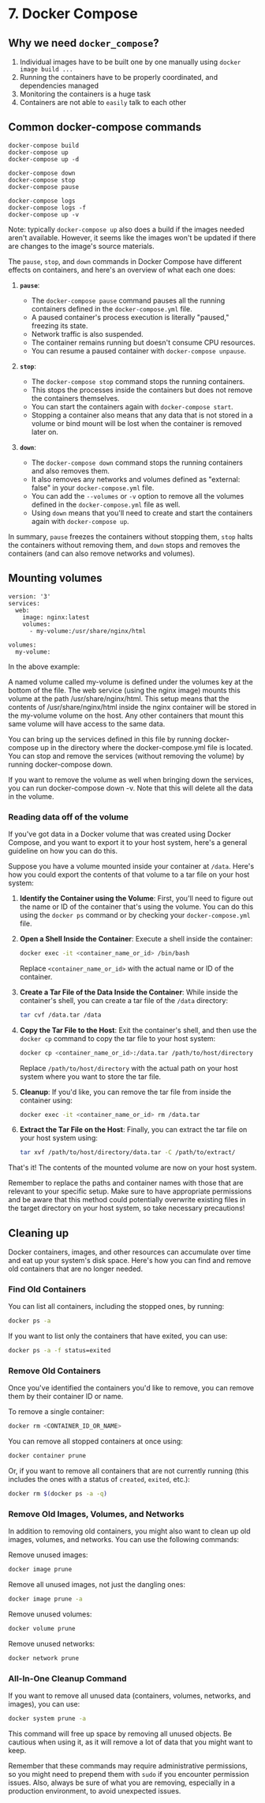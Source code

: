 # 7. Docker Compose

## Why we need `docker_compose`?
1. Individual images have to be built one by one manually using `docker image build ...`
2. Running the containers have to be properly coordinated, and dependencies managed
3. Monitoring the containers is a huge task
4. Containers are not able to `easily` talk to each other


## Common docker-compose commands
```
docker-compose build
docker-compose up
docker-compose up -d

docker-compose down
docker-compose stop
docker-compose pause

docker-compose logs
docker-compose logs -f
docker-compose up -v 
```

Note: typically `docker-compose up` also does a build if the images needed aren't available. However, it seems like the images won't be updated if there are changes to the image's source materials.

The `pause`, `stop`, and `down` commands in Docker Compose have different effects on containers, and here's an overview of what each one does:

1. **`pause`**:
   - The `docker-compose pause` command pauses all the running containers defined in the `docker-compose.yml` file.
   - A paused container's process execution is literally "paused," freezing its state.
   - Network traffic is also suspended.
   - The container remains running but doesn't consume CPU resources.
   - You can resume a paused container with `docker-compose unpause`.

2. **`stop`**:
   - The `docker-compose stop` command stops the running containers.
   - This stops the processes inside the containers but does not remove the containers themselves.
   - You can start the containers again with `docker-compose start`.
   - Stopping a container also means that any data that is not stored in a volume or bind mount will be lost when the container is removed later on.

3. **`down`**:
   - The `docker-compose down` command stops the running containers and also removes them.
   - It also removes any networks and volumes defined as "external: false" in your `docker-compose.yml` file.
   - You can add the `--volumes` or `-v` option to remove all the volumes defined in the `docker-compose.yml` file as well.
   - Using `down` means that you'll need to create and start the containers again with `docker-compose up`.

In summary, `pause` freezes the containers without stopping them, `stop` halts the containers without removing them, and `down` stops and removes the containers (and can also remove networks and volumes).


## Mounting volumes
```
version: '3'
services:
  web:
    image: nginx:latest
    volumes:
      - my-volume:/usr/share/nginx/html

volumes:
  my-volume:
```
In the above example:

A named volume called my-volume is defined under the volumes key at the bottom of the file.
The web service (using the nginx image) mounts this volume at the path /usr/share/nginx/html.
This setup means that the contents of /usr/share/nginx/html inside the nginx container will be stored in the my-volume volume on the host. Any other containers that mount this same volume will have access to the same data.

You can bring up the services defined in this file by running docker-compose up in the directory where the docker-compose.yml file is located. You can stop and remove the services (without removing the volume) by running docker-compose down.

If you want to remove the volume as well when bringing down the services, you can run docker-compose down -v. Note that this will delete all the data in the volume.

### Reading data off of the volume
If you've got data in a Docker volume that was created using Docker Compose, and you want to export it to your host system, here's a general guideline on how you can do this.

Suppose you have a volume mounted inside your container at `/data`. Here's how you could export the contents of that volume to a tar file on your host system:

1. **Identify the Container using the Volume**: First, you'll need to figure out the name or ID of the container that's using the volume. You can do this using the `docker ps` command or by checking your `docker-compose.yml` file.

2. **Open a Shell Inside the Container**: Execute a shell inside the container:

   ```bash
   docker exec -it <container_name_or_id> /bin/bash
   ```

   Replace `<container_name_or_id>` with the actual name or ID of the container.

3. **Create a Tar File of the Data Inside the Container**: While inside the container's shell, you can create a tar file of the `/data` directory:

   ```bash
   tar cvf /data.tar /data
   ```

4. **Copy the Tar File to the Host**: Exit the container's shell, and then use the `docker cp` command to copy the tar file to your host system:

   ```bash
   docker cp <container_name_or_id>:/data.tar /path/to/host/directory
   ```

   Replace `/path/to/host/directory` with the actual path on your host system where you want to store the tar file.

5. **Cleanup**: If you'd like, you can remove the tar file from inside the container using:

   ```bash
   docker exec -it <container_name_or_id> rm /data.tar
   ```

6. **Extract the Tar File on the Host**: Finally, you can extract the tar file on your host system using:

   ```bash
   tar xvf /path/to/host/directory/data.tar -C /path/to/extract/
   ```

That's it! The contents of the mounted volume are now on your host system.

Remember to replace the paths and container names with those that are relevant to your specific setup. Make sure to have appropriate permissions and be aware that this method could potentially overwrite existing files in the target directory on your host system, so take necessary precautions!


## Cleaning up
Docker containers, images, and other resources can accumulate over time and eat up your system's disk space. Here's how you can find and remove old containers that are no longer needed.

### Find Old Containers

You can list all containers, including the stopped ones, by running:

```bash
docker ps -a
```

If you want to list only the containers that have exited, you can use:

```bash
docker ps -a -f status=exited
```

### Remove Old Containers

Once you've identified the containers you'd like to remove, you can remove them by their container ID or name.

To remove a single container:

```bash
docker rm <CONTAINER_ID_OR_NAME>
```

You can remove all stopped containers at once using:

```bash
docker container prune
```

Or, if you want to remove all containers that are not currently running (this includes the ones with a status of `created`, `exited`, etc.):

```bash
docker rm $(docker ps -a -q)
```

### Remove Old Images, Volumes, and Networks

In addition to removing old containers, you might also want to clean up old images, volumes, and networks. You can use the following commands:

Remove unused images:

```bash
docker image prune
```

Remove all unused images, not just the dangling ones:

```bash
docker image prune -a
```

Remove unused volumes:

```bash
docker volume prune
```

Remove unused networks:

```bash
docker network prune
```

### All-In-One Cleanup Command

If you want to remove all unused data (containers, volumes, networks, and images), you can use:

```bash
docker system prune -a
```

This command will free up space by removing all unused objects. Be cautious when using it, as it will remove a lot of data that you might want to keep.

Remember that these commands may require administrative permissions, so you might need to prepend them with `sudo` if you encounter permission issues. Also, always be sure of what you are removing, especially in a production environment, to avoid unexpected issues.